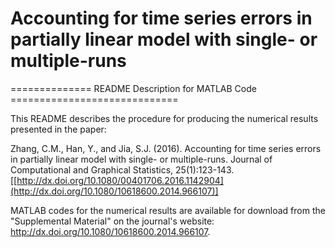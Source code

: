 # Accounting for time series errors in partially linear model with single- or multiple-runs

============== README Description for MATLAB Code =============================

This README describes the procedure for producing the numerical results presented in the paper:

Zhang, C.M., Han, Y., and Jia, S.J. (2016). Accounting for time series errors in partially linear model with single- or multiple-runs. Journal of Computational and Graphical Statistics, 25(1):123-143. [[http://dx.doi.org/10.1080/00401706.2016.1142904](http://dx.doi.org/10.1080/10618600.2014.966107)]

MATLAB codes for the numerical results are available for download from the "Supplemental Material" on the journal's website: http://dx.doi.org/10.1080/10618600.2014.966107.
